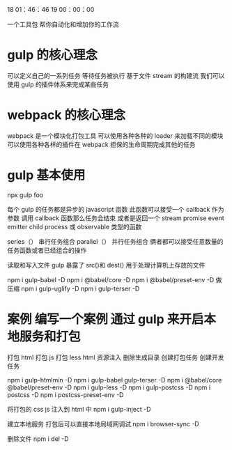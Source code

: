 18 01：46：46
19 00：00：00

一个工具包 帮你自动化和增加你的工作流

# gulp 的核心理念

可以定义自己的一系列任务 等待任务被执行
基于文件 stream 的构建流
我们可以使用 gulp 的插件体系来完成某些任务

# webpack 的核心理念

webpack 是一个模块化打包工具
可以使用各种各种的 loader 来加载不同的模块
可以使用各种各样的插件在 webpack 担保的生命周期完成其他的任务

# gulp 基本使用

npx gulp foo

每个 gulp 的任务都是异步的 javascript 函数
此函数可以接受一个 callback 作为参数 调用 callback 函数那么任务会结束
或者是返回一个 stream promise event emitter child process 或 observable 类型的函数

series（） 串行任务组合
parallel（） 并行任务组合
俩者都可以接受任意数量的任务函数或者已经组合的操作

读取和写入文件
gulp 暴露了 src()和 dest() 用于处理计算机上存放的文件

npm i gulp-babel -D
npm i @babel/core -D
npm i @babel/preset-env -D
做压缩
npm i gulp-uglify -D
npm i gulp-terser -D

# 案例 编写一个案例 通过 gulp 来开启本地服务和打包

打包 html
打包 js
打包 less
html 资源注入
删除生成目录
创建打包任务
创建开发任务

npm i gulp-htmlmin -D
npm i gulp-babel gulp-terser -D
npm i @babel/core @babel/preset-env -D
npm i gulp-less -D
npm i gulp-postcss -D
npm i postcss -D
npm i postcss-preset-env -D

将打包的 css js 注入到 html 中
npm i gulp-inject -D

建立本地服务 打包后可以直接本地局域网调试
npm i browser-sync -D

删除文件
npm i del -D
